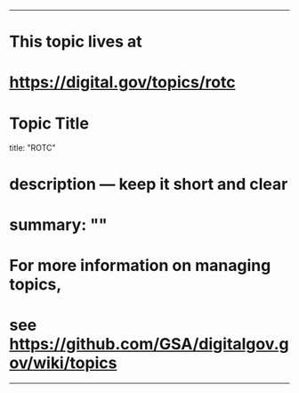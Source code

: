 
---
# This topic lives at
# https://digital.gov/topics/rotc

# Topic Title
title: "ROTC"

# description — keep it short and clear
# summary: ""


# For more information on managing topics,
# see https://github.com/GSA/digitalgov.gov/wiki/topics
---